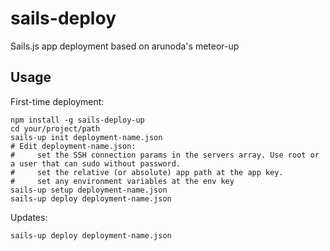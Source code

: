 # sails-deploy
Sails.js app deployment based on arunoda's meteor-up

## Usage

First-time deployment:
```
npm install -g sails-deploy-up
cd your/project/path
sails-up init deployment-name.json
# Edit deployment-name.json:
#     set the SSH connection params in the servers array. Use root or a user that can sudo without password.
#     set the relative (or absolute) app path at the app key.
#     set any environment variables at the env key
sails-up setup deployment-name.json
sails-up deploy deployment-name.json
```

Updates:
```
sails-up deploy deployment-name.json
```
